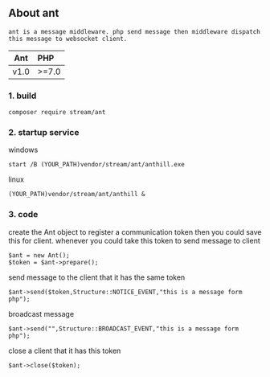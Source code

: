 ## About ant
  
    ant is a message middleware. php send message then middleware dispatch this message to websocket client.

<table><thead><tr><th style="text-align:center;">Ant</th>
<th style="text-align:left;">PHP</th>
</tr></thead><tbody><tr><td style="text-align:left;">v1.0</td>
<td style="text-align:left;">&gt;=7.0</td>
</tr></tbody></table>

### 1. build

    composer require stream/ant    

### 2. startup service

windows   

    start /B (YOUR_PATH)vendor/stream/ant/anthill.exe

linux    

    (YOUR_PATH)vendor/stream/ant/anthill &

### 3. code
create the Ant object to register a communication token then you could save this for client.
whenever you could take this token to send message to client
  
    $ant = new Ant();
    $token = $ant->prepare();


send message to the client that it has the same token
    
    $ant->send($token,Structure::NOTICE_EVENT,"this is a message form php");


broadcast message 
    
    $ant->send("",Structure::BROADCAST_EVENT,"this is a message form php");


close a client that it has this token
    
    $ant->close($token);
  

